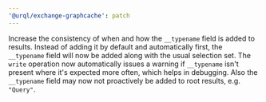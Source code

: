 ```yaml
---
'@urql/exchange-graphcache': patch
---
```


Increase the consistency of when and how the `__typename` field is added to results. Instead of
adding it by default and automatically first, the `__typename` field will now be added along with
the usual selection set. The `write` operation now automatically issues a warning if `__typename`
isn't present where it's expected more often, which helps in debugging. Also the `__typename` field
may now not proactively be added to root results, e.g. `"Query"`.
